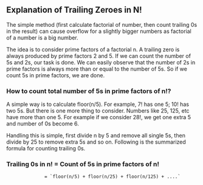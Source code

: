 ## Explanation of Trailing Zeroes in N!

The simple method (first calculate factorial of number, then count trailing 0s in the result) can cause overflow for a slightly bigger numbers as factorial of a number is a big number. 

The idea is to consider prime factors of a factorial n. A trailing zero is always produced by prime factors 2 and 5. If we can count the number of 5s and 2s, our task is done. We can easily observe that the number of 2s in prime factors is always more than or equal to the number of 5s. So if we count 5s in prime factors, we are done. 

### How to count total number of 5s in prime factors of n!? 

A simple way is to calculate floor(n/5). For example, 7! has one 5; 10! has two 5s. But there is one more thing to consider. Numbers like 25, 125, etc have more than one 5. For example if we consider 28!, we get one extra 5 and number of 0s become 6. 

Handling this is simple, first divide n by 5 and remove all single 5s, then divide by 25 to remove extra 5s and so on. Following is the summarized formula for counting trailing 0s.

### Trailing 0s in n! = Count of 5s in prime factors of n!
                  = `floor(n/5) + floor(n/25) + floor(n/125) + ....`